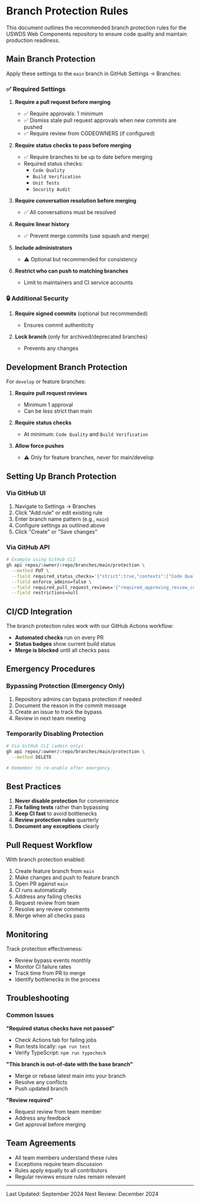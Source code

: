 # Branch Protection Rules

This document outlines the recommended branch protection rules for the USWDS Web Components repository to ensure code quality and maintain production readiness.

## Main Branch Protection

Apply these settings to the `main` branch in GitHub Settings → Branches:

### ✅ Required Settings

1. **Require a pull request before merging**
   - ✅ Require approvals: 1 minimum
   - ✅ Dismiss stale pull request approvals when new commits are pushed
   - ✅ Require review from CODEOWNERS (if configured)

2. **Require status checks to pass before merging**
   - ✅ Require branches to be up to date before merging
   - Required status checks:
     - `Code Quality`
     - `Build Verification`
     - `Unit Tests`
     - `Security Audit`

3. **Require conversation resolution before merging**
   - ✅ All conversations must be resolved

4. **Require linear history**
   - ✅ Prevent merge commits (use squash and merge)

5. **Include administrators**
   - ⚠️ Optional but recommended for consistency

6. **Restrict who can push to matching branches**
   - Limit to maintainers and CI service accounts

### 🔒 Additional Security

1. **Require signed commits** (optional but recommended)
   - Ensures commit authenticity

2. **Lock branch** (only for archived/deprecated branches)
   - Prevents any changes

## Development Branch Protection

For `develop` or feature branches:

1. **Require pull request reviews**
   - Minimum 1 approval
   - Can be less strict than main

2. **Require status checks**
   - At minimum: `Code Quality` and `Build Verification`

3. **Allow force pushes**
   - ⚠️ Only for feature branches, never for main/develop

## Setting Up Branch Protection

### Via GitHub UI

1. Navigate to Settings → Branches
2. Click "Add rule" or edit existing rule
3. Enter branch name pattern (e.g., `main`)
4. Configure settings as outlined above
5. Click "Create" or "Save changes"

### Via GitHub API

```bash
# Example using GitHub CLI
gh api repos/:owner/:repo/branches/main/protection \
  --method PUT \
  --field required_status_checks='{"strict":true,"contexts":["Code Quality","Build Verification","Unit Tests"]}' \
  --field enforce_admins=false \
  --field required_pull_request_reviews='{"required_approving_review_count":1,"dismiss_stale_reviews":true}' \
  --field restrictions=null
```

## CI/CD Integration

The branch protection rules work with our GitHub Actions workflow:

- **Automated checks** run on every PR
- **Status badges** show current build status
- **Merge is blocked** until all checks pass

## Emergency Procedures

### Bypassing Protection (Emergency Only)

1. Repository admins can bypass protection if needed
2. Document the reason in the commit message
3. Create an issue to track the bypass
4. Review in next team meeting

### Temporarily Disabling Protection

```bash
# Via GitHub CLI (admin only)
gh api repos/:owner/:repo/branches/main/protection \
  --method DELETE

# Remember to re-enable after emergency
```

## Best Practices

1. **Never disable protection** for convenience
2. **Fix failing tests** rather than bypassing
3. **Keep CI fast** to avoid bottlenecks
4. **Review protection rules** quarterly
5. **Document any exceptions** clearly

## Pull Request Workflow

With branch protection enabled:

1. Create feature branch from `main`
2. Make changes and push to feature branch
3. Open PR against `main`
4. CI runs automatically
5. Address any failing checks
6. Request review from team
7. Resolve any review comments
8. Merge when all checks pass

## Monitoring

Track protection effectiveness:

- Review bypass events monthly
- Monitor CI failure rates
- Track time from PR to merge
- Identify bottlenecks in the process

## Troubleshooting

### Common Issues

**"Required status checks have not passed"**

- Check Actions tab for failing jobs
- Run tests locally: `npm run test`
- Verify TypeScript: `npm run typecheck`

**"This branch is out-of-date with the base branch"**

- Merge or rebase latest main into your branch
- Resolve any conflicts
- Push updated branch

**"Review required"**

- Request review from team member
- Address any feedback
- Get approval before merging

## Team Agreements

- All team members understand these rules
- Exceptions require team discussion
- Rules apply equally to all contributors
- Regular reviews ensure rules remain relevant

---

Last Updated: September 2024
Next Review: December 2024
